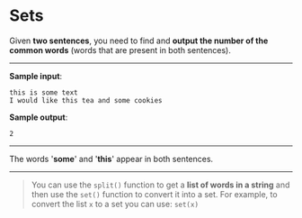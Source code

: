# Sets

Given **two sentences**, you need to find and **output the number of the common words** (words that are present in both sentences).

---

**Sample input**:  
```
this is some text
I would like this tea and some cookies
```

**Sample output**:  
```
2
```

---

The words '**some**' and '**this**' appear in both sentences.

---

>You can use the `split()` function to get a **list of words in a string** and then use the `set()` function to convert it into a set. For example, to convert the list `x` to a set you can use: `set(x)`
